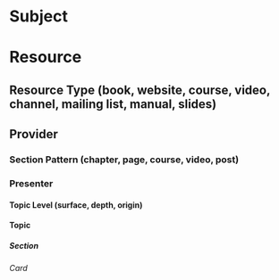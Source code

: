 # Subject
# Resource
## Resource Type (book, website, course, video, channel, mailing list, manual, slides)
## Provider
### Section Pattern (chapter, page, course, video, post)
### Presenter
#### Topic Level (surface, depth, origin)

#### Topic
##### Section
###### Card






























